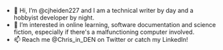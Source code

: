 - 👋 Hi, I’m @cjheiden227 and I am a technical writer by day and a hobbyist developer by night.
- 👀 I’m interested in online learning, software documentation and science fiction, especially if there's a malfunctioning computer involved. 
- 📫 Reach me @Chris_in_DEN on Twitter or catch my LinkedIn!

<!---
cjheiden227/cjheiden227 is a ✨ special ✨ repository because its `README.md` (this file) appears on your GitHub profile.
You can click the Preview link to take a look at your changes.
--->
